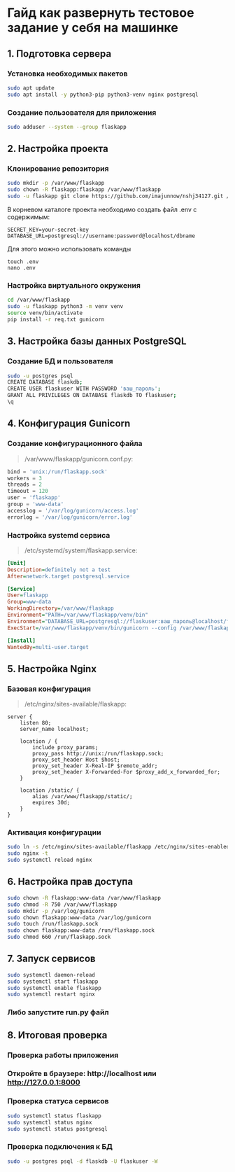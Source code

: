 # Гайд как развернуть тестовое задание у себя на машинке

## 1. Подготовка сервера

### Установка необходимых пакетов
```bash
sudo apt update
sudo apt install -y python3-pip python3-venv nginx postgresql
```
### Создание пользователя для приложения 
```bash
sudo adduser --system --group flaskapp
```
## 2. Настройка проекта

### Клонирование репозитория
```bash
sudo mkdir -p /var/www/flaskapp
sudo chown -R flaskapp:flaskapp /var/www/flaskapp
sudo -u flaskapp git clone https://github.com/imajunnow/nshj34127.git /var/www/flaskapp
```
В корневом каталоге проекта необходимо создать файл .env с содержимым:
```code
SECRET_KEY=your-secret-key
DATABASE_URL=postgresql://username:password@localhost/dbname
```
Для этого можно использовать команды 
```code
touch .env
nano .env
```
### Настройка виртуального окружения
```bash
cd /var/www/flaskapp
sudo -u flaskapp python3 -m venv venv
source venv/bin/activate
pip install -r req.txt gunicorn
```

## 3. Настройка базы данных PostgreSQL
### Создание БД и пользователя
```bash
sudo -u postgres psql
CREATE DATABASE flaskdb;
CREATE USER flaskuser WITH PASSWORD 'ваш_пароль';
GRANT ALL PRIVILEGES ON DATABASE flaskdb TO flaskuser;
\q
```

## 4. Конфигурация Gunicorn
### Создание конфигурационного файла
> /var/www/flaskapp/gunicorn.conf.py:

```python 
bind = 'unix:/run/flaskapp.sock'
workers = 3
threads = 2
timeout = 120
user = 'flaskapp'
group = 'www-data'
accesslog = '/var/log/gunicorn/access.log'
errorlog = '/var/log/gunicorn/error.log'
```

### Настройка systemd сервиса
> /etc/systemd/system/flaskapp.service:
```ini
[Unit]
Description=definitely not a test
After=network.target postgresql.service

[Service]
User=flaskapp
Group=www-data
WorkingDirectory=/var/www/flaskapp
Environment="PATH=/var/www/flaskapp/venv/bin"
Environment="DATABASE_URL=postgresql://flaskuser:ваш_пароль@localhost/flaskdb"
ExecStart=/var/www/flaskapp/venv/bin/gunicorn --config /var/www/flaskapp/gunicorn.conf.py wsgi:app

[Install]
WantedBy=multi-user.target
```

## 5. Настройка Nginx
### Базовая конфигурация
> /etc/nginx/sites-available/flaskapp:
```nginx
server {
    listen 80;
    server_name localhost;

    location / {
        include proxy_params;
        proxy_pass http://unix:/run/flaskapp.sock;
        proxy_set_header Host $host;
        proxy_set_header X-Real-IP $remote_addr;
        proxy_set_header X-Forwarded-For $proxy_add_x_forwarded_for;
    }

    location /static/ {
        alias /var/www/flaskapp/static/;
        expires 30d;
    }
}
```

### Активация конфигурации
```bash
sudo ln -s /etc/nginx/sites-available/flaskapp /etc/nginx/sites-enabled
sudo nginx -t
sudo systemctl reload nginx
```

## 6. Настройка прав доступа
```bash
sudo chown -R flaskapp:www-data /var/www/flaskapp
sudo chmod -R 750 /var/www/flaskapp
sudo mkdir -p /var/log/gunicorn
sudo chown flaskapp:www-data /var/log/gunicorn
sudo touch /run/flaskapp.sock
sudo chown flaskapp:www-data /run/flaskapp.sock
sudo chmod 660 /run/flaskapp.sock
```

## 7. Запуск сервисов
```bash
sudo systemctl daemon-reload
sudo systemctl start flaskapp
sudo systemctl enable flaskapp
sudo systemctl restart nginx
```
### Либо запустите run.py файл 
## 8. Итоговая проверка
### Проверка работы приложения
### Откройте в браузере: http://localhost или http://127.0.0.1:8000

### Проверка статуса сервисов
```bash
sudo systemctl status flaskapp
sudo systemctl status nginx
sudo systemctl status postgresql
```
### Проверка подключения к БД
```bash
sudo -u postgres psql -d flaskdb -U flaskuser -W
```
